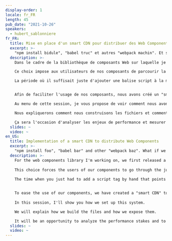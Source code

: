 ```yaml
---
display-order: 1
locale: fr_FR
length: 45
pub_date: "2021-10-26"
speakers:
  - hubert_sablonniere
fr_FR:
  title: Mise en place d'un smart CDN pour distribuer des Web Components
  excerpt: >-
    "npm install bidule", "babel truc" et autres "webpack machin". Et si on essayait autre chose ?
  description: >-
    Dans le cadre de la bibliothèque de composants Web sur laquelle je travaille, nous avons d'abord publié un paquet sur npm.

    Ce choix impose aux utilisateurs de nos composants de parcourir la jungle des outils basés sur Node.js, avec ses "npm install bidule", ses "babel truc" et autres "webpack machin".

    La période où il suffisait juste d'ajouter une balise script à la main qui pointe vers un CDN est loin derrière nous.


    Afin de faciliter l'usage de nos composants, nous avons créé un "smart CDN" pour exposer nos composants.

    Au menu de cette session, je vous propose de voir comment nous avons mis en place ce système.

    Nous expliquerons comment nous construisons les fichiers et comment nous les exposons.

    Ça sera l'occasion d'analyser les enjeux de performance et mesurer concrètement les impacts de différentes techniques d'optimisation.
  slides: ~
  video: ~
en_US:
  title: Implementation of a smart CDN to distribute Web Components
  excerpt: >-
    "npm install foo", "babel bar" and other "webpack baz". What if we tried something else?
  description: >-
    For the web components library I'm working on, we first released a package on npm.
    
    This choice forces the users of our components to go through the jungle of Node.js-based tools, with its "npm install thingy", its "babel thingy" and other "webpack thingy".
    
    The time when you just had to add a script tag by hand that points to a CDN is long gone.


    To ease the use of our components, we have created a "smart CDN" to expose our components.
    
    In this session, I'll show you how we set up this system.

    We will explain how we build the files and how we expose them.

    It will be an opportunity to analyze the performance stakes and to measure concretely the impacts of different optimization techniques.
  slides: ~
  video: ~
---
```

